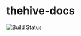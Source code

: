 # thehive-docs

[![Build Status](https://drone.strangebee.com/api/badges/StrangeBeeCorp/thehive-docs/status.svg?ref=refs/heads/develop)](https://drone.strangebee.com/StrangeBeeCorp/thehive-docs)